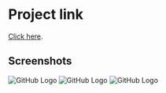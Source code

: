 # Project link

[Click here](https://getir-to-do.herokuapp.com/).

## Screenshots


![GitHub Logo](/images/1.png)
![GitHub Logo](/images/2.png)
![GitHub Logo](/images/3.png)